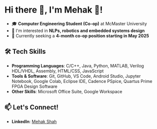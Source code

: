 # Hi there 👋, I'm Mehak 🦆!

- 🎓 **Computer Engineering Student (Co-op)** at McMaster University 
- 🔭 I'm interested in **NLPs, robotics and embedded systems design**
- 💼 Currently seeking a **4-month co-op position starting in May 2025**

## 🛠️ Tech Skills
- **Programming Languages**: C/C++, Java, Python, MATLAB, Verilog HDL/VHDL, Assembly, HTML/CSS, JavaScript
- **Tools & Software**: Git, GitHub, VS Code, Android Studio, Jupyter Notebook, Google Colab, Eclipse IDE, Cadence PSpice, Quartus Prime FPGA Design Software 
- **Other Skills**: Microsoft Office Suite, Google Workspace

## 📫 Let's Connect!
- **LinkedIn**: [Mehak Shah](https://www.linkedin.com/in/mehak-k-shah/)  

<!--
**qaehak/qaehak** is a ✨ _special_ ✨ repository because its `README.md` (this file) appears on your GitHub profile.

Here are some ideas to get you started:

- 🔭 I’m currently working on ...
- 🌱 I’m currently learning ...
- 👯 I’m looking to collaborate on ...
- 🤔 I’m looking for help with ...
- 💬 Ask me about ...
- 📫 How to reach me: ...
- 😄 Pronouns: ...
- ⚡ Fun fact: ...
-->

